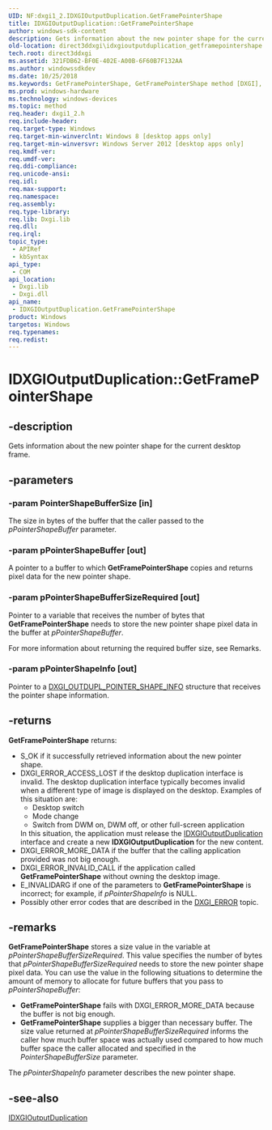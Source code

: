 ```yaml
---
UID: NF:dxgi1_2.IDXGIOutputDuplication.GetFramePointerShape
title: IDXGIOutputDuplication::GetFramePointerShape
author: windows-sdk-content
description: Gets information about the new pointer shape for the current desktop frame.
old-location: direct3ddxgi\idxgioutputduplication_getframepointershape.htm
tech.root: direct3ddxgi
ms.assetid: 321FDB62-BF0E-402E-A00B-6F60B7F132AA
ms.author: windowssdkdev
ms.date: 10/25/2018
ms.keywords: GetFramePointerShape, GetFramePointerShape method [DXGI], GetFramePointerShape method [DXGI],IDXGIOutputDuplication interface, IDXGIOutputDuplication interface [DXGI],GetFramePointerShape method, IDXGIOutputDuplication.GetFramePointerShape, IDXGIOutputDuplication::GetFramePointerShape, direct3ddxgi.idxgioutputduplication_getframepointershape, dxgi1_2/IDXGIOutputDuplication::GetFramePointerShape
ms.prod: windows-hardware
ms.technology: windows-devices
ms.topic: method
req.header: dxgi1_2.h
req.include-header: 
req.target-type: Windows
req.target-min-winverclnt: Windows 8 [desktop apps only]
req.target-min-winversvr: Windows Server 2012 [desktop apps only]
req.kmdf-ver: 
req.umdf-ver: 
req.ddi-compliance: 
req.unicode-ansi: 
req.idl: 
req.max-support: 
req.namespace: 
req.assembly: 
req.type-library: 
req.lib: Dxgi.lib
req.dll: 
req.irql: 
topic_type:
 - APIRef
 - kbSyntax
api_type:
 - COM
api_location:
 - Dxgi.lib
 - Dxgi.dll
api_name:
 - IDXGIOutputDuplication.GetFramePointerShape
product: Windows
targetos: Windows
req.typenames: 
req.redist: 
---
```


# IDXGIOutputDuplication::GetFramePointerShape


## -description


Gets information about the new pointer shape for the current desktop frame.


## -parameters




### -param PointerShapeBufferSize [in]

The size in bytes of the buffer that the caller passed to the  <i>pPointerShapeBuffer</i> parameter.


### -param pPointerShapeBuffer [out]

A pointer to a buffer to which <b>GetFramePointerShape</b> copies and returns pixel data for the new pointer shape.


### -param pPointerShapeBufferSizeRequired [out]

Pointer to a variable that receives the number of bytes that <b>GetFramePointerShape</b> needs to store the new pointer shape pixel data in the buffer at <i>pPointerShapeBuffer</i>.

For more information about returning the required buffer size, see Remarks.


### -param pPointerShapeInfo [out]

Pointer to a <a href="https://msdn.microsoft.com/8C270C30-01B8-467C-939F-7F4B82B9ED15">DXGI_OUTDUPL_POINTER_SHAPE_INFO</a> structure that receives the pointer shape information.


## -returns



<b>GetFramePointerShape</b> returns:
        <ul>
<li>S_OK if it successfully retrieved information about the new pointer shape.</li>
<li>DXGI_ERROR_ACCESS_LOST if the desktop duplication interface is invalid. The desktop duplication interface typically becomes invalid when a different type of image is displayed on the desktop.  Examples of this situation are: <ul>
<li>Desktop switch</li>
<li>Mode change</li>
<li>Switch from DWM on, DWM off, or other full-screen application</li>
</ul>In this situation, the application must release the <a href="https://msdn.microsoft.com/02C4EC3D-D97F-4CFC-ABF5-03B44CE6A658">IDXGIOutputDuplication</a> interface and create a new <b>IDXGIOutputDuplication</b> for the new content.</li>
<li>DXGI_ERROR_MORE_DATA if the buffer that the calling application provided was not big enough.</li>
<li>DXGI_ERROR_INVALID_CALL if the application called <b>GetFramePointerShape</b> without owning the desktop image.</li>
<li>E_INVALIDARG if one of the parameters to <b>GetFramePointerShape</b> is incorrect; for example, if <i>pPointerShapeInfo</i> is NULL.</li>
<li>Possibly other error codes that are described in the <a href="https://msdn.microsoft.com/en-us/library/Bb509553(v=VS.85).aspx">DXGI_ERROR</a> topic.</li>
</ul>





## -remarks



<b>GetFramePointerShape</b> 
      stores a size value in the variable at <i>pPointerShapeBufferSizeRequired</i>. This  value specifies the number of bytes that <i>pPointerShapeBufferSizeRequired</i> needs to store the new pointer shape pixel data. You can use the value in the following situations to determine the amount of memory to allocate for future buffers that you pass to <i>pPointerShapeBuffer</i>:

<ul>
<li><b>GetFramePointerShape</b> fails with DXGI_ERROR_MORE_DATA because the buffer is not big enough.</li>
<li><b>GetFramePointerShape</b> supplies a bigger than necessary buffer. The size value returned at <i>pPointerShapeBufferSizeRequired</i> informs the caller how much buffer space was actually used compared to how much buffer space the caller allocated and specified in the  <i>PointerShapeBufferSize</i> parameter.</li>
</ul>
The <i>pPointerShapeInfo</i> parameter describes the new pointer shape.




## -see-also




<a href="https://msdn.microsoft.com/02C4EC3D-D97F-4CFC-ABF5-03B44CE6A658">IDXGIOutputDuplication</a>
 

 

